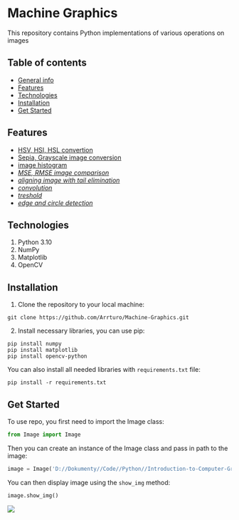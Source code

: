 # Machine Graphics
This repository contains Python implementations of various operations on images

## Table of contents
* [General info](#machine-graphics)
* [Features](#features)
* [Technologies](#technologies)
* [Installation](#installation)
* [Get Started](#get-started)

## Features
- [HSV, HSI, HSL convertion](https://github.com/Arrturo/Machine-Graphics/blob/main/lab2/main.ipynb)
- [Sepia, Grayscale image conversion](https://github.com/Arrturo/Machine-Graphics/blob/main/lab3/main.ipynb)
- [image histogram](https://github.com/Arrturo/Machine-Graphics/blob/main/lab4/main.ipynb)
- [*MSE, RMSE image comparison*](https://github.com/Arrturo/Machine-Graphics/blob/main/lab4/main.ipynb)
- [*aligning image with tail elimination*](https://github.com/Arrturo/Machine-Graphics/blob/main/lab5/main.ipynb)
- [*convolution*](https://github.com/Arrturo/Machine-Graphics/blob/main/lab6/main.ipynb)
- [*treshold*](https://github.com/Arrturo/Machine-Graphics/blob/main/lab7/main.ipynb)
- [*edge and circle detection*](https://github.com/Arrturo/Machine-Graphics/blob/main/lab8/lab8.ipynb)

## Technologies
1. Python 3.10
2. NumPy
3. Matplotlib
4. OpenCV

## Installation
1. Clone the repository to your local machine:
```
git clone https://github.com/Arrturo/Machine-Graphics.git
```
2. Install necessary libraries, you can use pip:
```
pip install numpy
pip install matplotlib
pip install opencv-python
```
You can also install all needed libraries with ```requirements.txt``` file:
```
pip install -r requirements.txt
```

## Get Started
To use repo, you first need to import the Image class:
```python
from Image import Image
```
Then you can create an instance of the Image class and pass in path to the image:
```python
image = Image('D://Dokumenty//Code//Python//Introduction-to-Computer-Graphics//data//lena.jpg')
```
You can then display image using the ```show_img``` method:
```python
image.show_img()
```
![](https://github.com/Arrturo/Machine-Graphics/blob/main/data/output.png)
